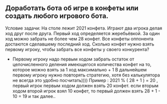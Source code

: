 ## Доработать бота об игре в конфеты или создать любого игрового бота.

Условие задачи: На столе лежит 2021 конфета. Играют два игрока делая ход друг после друга.
Первый ход определяется жеребьёвкой. За один ход можно забрать не более чем 28 конфет.
Все конфеты оппонента достаются сделавшему последний ход.
Сколько конфет нужно взять первому игроку, чтобы забрать все конфеты у своего конкурента?

- Первому  игроку  надо первым ходом забрать остаток от целочисленного деления
имеющегося количества конфет на то, которое можно взять за 1 ход максимально + 1
В дальнейшем первому игроку нужно повторять стратегию, хотя без калькулятора не всегда это удобно посчитать))))
Пример :  2021 % ( 28 + 1 ) = 20 , первый игрок первым ходом должен взять 20 конфет.
если вторым ходом второй игрок взял 10 конфет, то первый должен взять 28 + 1 - 10 = 19 и так далее.. 

